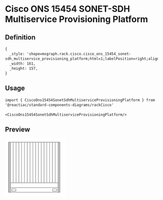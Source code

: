 # Cisco ONS 15454 SONET-SDH Multiservice Provisioning Platform

## Definition

```
{
  _style: 'shape=mxgraph.rack.cisco.cisco_ons_15454_sonet-sdh_multiservice_provisioning_platform;html=1;labelPosition=right;align=left;spacingLeft=15;dashed=0;shadow=0;fillColor=#ffffff;',
  _width: 161,
  _height: 157,
}
```

## Usage

```
import { CiscoOns15454SonetSdhMultiserviceProvisioningPlatform } from '@reactiac/standard-components-diagrams/rackCisco'

<CiscoOns15454SonetSdhMultiserviceProvisioningPlatform/>
```

## Preview

<img src="./cisco-ons-15454-sonet-sdh-multiservice-provisioning-platform.png" width="200"/>
